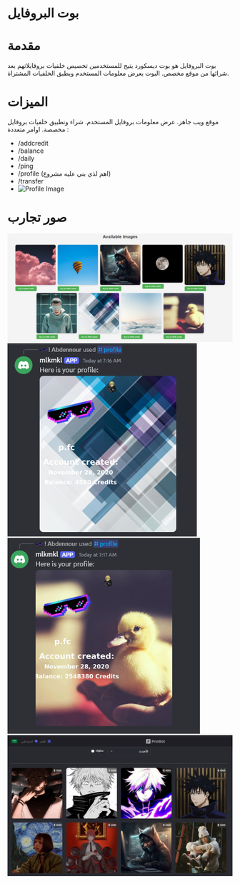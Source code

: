 # بوت البروفايل
# مقدمة
بوت البروفايل هو بوت ديسكورد يتيح للمستخدمين تخصيص خلفيات بروفايلاتهم بعد شرائها من موقع مخصص. البوت يعرض معلومات المستخدم ويطبق الخلفيات المشتراة.

# الميزات
موقع ويب جاهز.
عرض معلومات بروفايل المستخدم.
شراء وتطبيق خلفيات بروفايل مخصصة.
اوامر متعددة :
- /addcredit
- /balance
- /daily
- /ping
- /profile (اهم لذي بني عليه مشروع)
- /transfer
- <img src="https://raw.githubusercontent.com/Pirt-TY/profile_bot/main/images/profile_image.png" alt="Profile Image" width="200" height="200">

# صور تجارب
![صور لي تجارب ](md/Screenshot_1.png)
![صور لي تجارب ](md/Screenshot_2.png)
![صور لي تجارب ](md/Screenshot_3.png)
![صور لي تجارب ](md/Screenshot_4.png)



